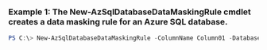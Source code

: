 ### Example 1: The New-AzSqlDatabaseDataMaskingRule cmdlet creates a data masking rule for an Azure SQL database.
```powershell
PS C:\> New-AzSqlDatabaseDataMaskingRule -ColumnName Column01 -DatabaseName Database01 -MaskingFunction NoMasking -ResourceGroupName ResourceGroup01 -SchemaName Schema01 -ServerName Server01 -TableName Table01
```

